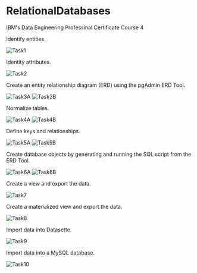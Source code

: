 # RelationalDatabases
IBM's Data Engineering Professinal Certificate Course 4

Identify entities.



![Task1](https://user-images.githubusercontent.com/114824225/215073960-8edc518f-4944-463c-b8f8-fc61d9e4f510.jpg)





Identity attributes.




![Task2](https://user-images.githubusercontent.com/114824225/215073972-eed8532a-c05f-455b-bd5c-001a9e239fc9.jpg)





Create an entity relationship diagram (ERD) using the pgAdmin ERD Tool.



![Task3A](https://user-images.githubusercontent.com/114824225/215074399-cabb4a7f-2a5f-4c3a-a2a9-7796f18de696.jpg)
![Task3B](https://user-images.githubusercontent.com/114824225/215074405-8ae635df-da71-497e-a2ab-850576bcd533.jpg)





Normalize tables.



![Task4A](https://user-images.githubusercontent.com/114824225/215074375-a116e39d-ec68-49ab-89bb-d6b6da6909c8.jpg)
![Task4B](https://user-images.githubusercontent.com/114824225/215074387-4d66bd60-ebaa-4328-8a6c-d1d700590907.jpg)





Define keys and relationships.



![Task5A](https://user-images.githubusercontent.com/114824225/215074351-352df903-df20-4458-ae01-f1086b4b9d49.jpg)
![Task5B](https://user-images.githubusercontent.com/114824225/215074363-81e1416c-4c4f-4eb5-a9ad-40a034c9a047.jpg)





Create database objects by generating and running the SQL script from the ERD Tool.



![Task6A](https://user-images.githubusercontent.com/114824225/215074313-cbb3feb5-b281-40d9-b7a4-26c36b5d6eae.jpg)
![Task6B](https://user-images.githubusercontent.com/114824225/215074312-29dbb477-53d1-4045-99e1-4fe03e1db756.jpg)






Create a view and export the data.



![Task7](https://user-images.githubusercontent.com/114824225/215074296-613542f9-7dde-4abe-8b06-c531175e4c6e.jpg)





Create a materialized view and export the data.



![Task8](https://user-images.githubusercontent.com/114824225/215074290-fd8fd5ef-f68a-4803-a803-213fb5f55e50.jpg)





Import data into Datasette.



![Task9](https://user-images.githubusercontent.com/114824225/215074282-74a5965b-7b0e-4584-a35e-112976c1f728.jpg)





Import data into a MySQL database.



![Task10](https://user-images.githubusercontent.com/114824225/215074273-c9314429-d299-4de3-a70f-44ce34af0939.jpg)


